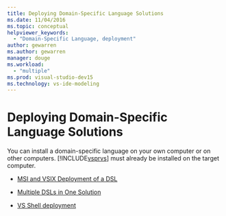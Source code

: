 ```yaml
---
title: Deploying Domain-Specific Language Solutions
ms.date: 11/04/2016
ms.topic: conceptual
helpviewer_keywords:
  - "Domain-Specific Language, deployment"
author: gewarren
ms.author: gewarren
manager: douge
ms.workload:
  - "multiple"
ms.prod: visual-studio-dev15
ms.technology: vs-ide-modeling
---
```

# Deploying Domain-Specific Language Solutions
You can install a domain-specific language on your own computer or on other computers. [!INCLUDE[vsprvs](../code-quality/includes/vsprvs_md.md)] must already be installed on the target computer.

-   [MSI and VSIX Deployment of a DSL](../modeling/msi-and-vsix-deployment-of-a-dsl.md)

-   [Multiple DSLs in One Solution](../modeling/multiple-dsls-in-one-solution.md)

-   [VS Shell deployment](../modeling/vs-shell-deployment.md)